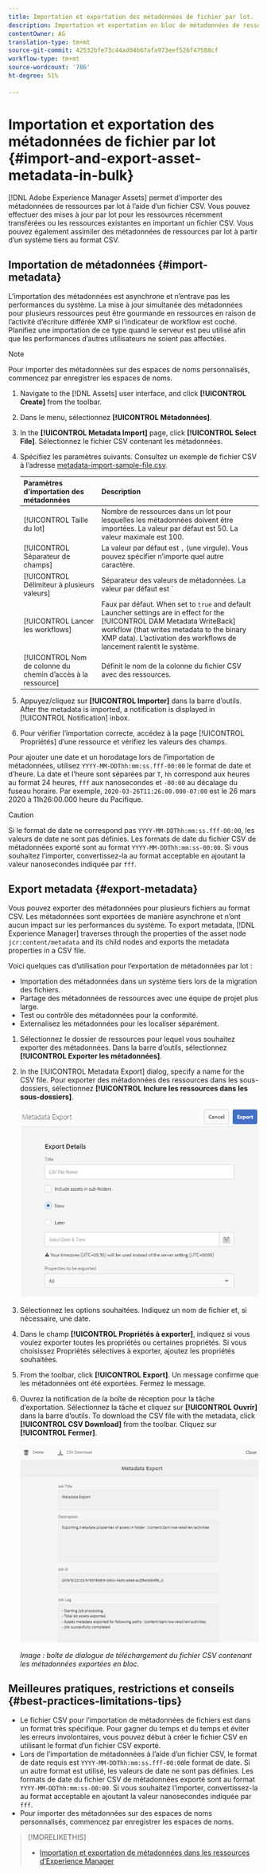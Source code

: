 ```yaml
---
title: Importation et exportation des métadonnées de fichier par lot.
description: Importation et exportation en bloc de métadonnées de ressources numériques.
contentOwner: AG
translation-type: tm+mt
source-git-commit: 42532bfe73c44ad04b67afa973eef526f47588cf
workflow-type: tm+mt
source-wordcount: '786'
ht-degree: 51%

---
```



# Importation et exportation des métadonnées de fichier par lot   {#import-and-export-asset-metadata-in-bulk}

[!DNL Adobe Experience Manager Assets] permet d’importer des métadonnées de ressources par lot à l’aide d’un fichier CSV. Vous pouvez effectuer des mises à jour par lot pour les ressources récemment transférées ou les ressources existantes en important un fichier CSV. Vous pouvez également assimiler des métadonnées de ressources par lot à partir d’un système tiers au format CSV.

## Importation de métadonnées   {#import-metadata}

L’importation des métadonnées est asynchrone et n’entrave pas les performances du système. La mise à jour simultanée des métadonnées pour plusieurs ressources peut être gourmande en ressources en raison de l’activité d’écriture différée XMP si l’indicateur de workflow est coché. Planifiez une importation de ce type quand le serveur est peu utilisé afin que les performances d’autres utilisateurs ne soient pas affectées.

>[!NOTE]
>
>Pour importer des métadonnées sur des espaces de noms personnalisés, commencez par enregistrer les espaces de noms.

1. Navigate to the [!DNL Assets] user interface, and click **[!UICONTROL Create]** from the toolbar.
1. Dans le menu, sélectionnez **[!UICONTROL Métadonnées]**.
1. In the **[!UICONTROL Metadata Import]** page, click **[!UICONTROL Select File]**. Sélectionnez le fichier CSV contenant les métadonnées.
1. Spécifiez les paramètres suivants. Consultez un exemple de fichier CSV à l’adresse [metadata-import-sample-file.csv](assets/metadata-import-sample-file.csv).

   | Paramètres d’importation des métadonnées | Description |
   |:---|:---|
   | [!UICONTROL Taille du lot] | Nombre de ressources dans un lot pour lesquelles les métadonnées doivent être importées. La valeur par défaut est 50. La valeur maximale est 100. |
   | [!UICONTROL Séparateur de champs] | La valeur par défaut est `,` (une virgule). Vous pouvez spécifier n’importe quel autre caractère. |
   | [!UICONTROL Délimiteur à plusieurs valeurs] | Séparateur des valeurs de métadonnées. La valeur par défaut est `|`. |
   | [!UICONTROL Lancer les workflows] | Faux par défaut. When set to `true` and default Launcher settings are in effect for the [!UICONTROL DAM Metadata WriteBack] workflow (that writes metadata to the binary XMP data). L’activation des workflows de lancement ralentit le système. |
   | [!UICONTROL Nom de colonne du chemin d’accès à la ressource] | Définit le nom de la colonne du fichier CSV avec des ressources. |

1. Appuyez/cliquez sur **[!UICONTROL Importer]** dans la barre d’outils. After the metadata is imported, a notification is displayed in [!UICONTROL Notification] inbox.

1. Pour vérifier l’importation correcte, accédez à la page [!UICONTROL Propriétés] d’une ressource et vérifiez les valeurs des champs.

Pour ajouter une date et un horodatage lors de l’importation de métadonnées, utilisez `YYYY-MM-DDThh:mm:ss.fff-00:00` le format de date et d’heure. La date et l’heure sont séparées par `T`, `hh` correspond aux heures au format 24 heures, `fff` aux nanosecondes et `-00:00` au décalage du fuseau horaire. Par exemple, `2020-03-26T11:26:00.000-07:00` est le 26 mars 2020 à 11h26:00.000 heure du Pacifique.

>[!CAUTION]
>
>Si le format de date ne correspond pas `YYYY-MM-DDThh:mm:ss.fff-00:00`, les valeurs de date ne sont pas définies. Les formats de date du fichier CSV de métadonnées exporté sont au format `YYYY-MM-DDThh:mm:ss-00:00`. Si vous souhaitez l’importer, convertissez-la au format acceptable en ajoutant la valeur nanosecondes indiquée par `fff`.

## Export metadata {#export-metadata}

Vous pouvez exporter des métadonnées pour plusieurs fichiers au format CSV. Les métadonnées sont exportées de manière asynchrone et n’ont aucun impact sur les performances du système. To export metadata, [!DNL Experience Manager] traverses through the properties of the asset node `jcr:content/metadata` and its child nodes and exports the metadata properties in a CSV file.

Voici quelques cas d’utilisation pour l’exportation de métadonnées par lot :

* Importation des métadonnées dans un système tiers lors de la migration des fichiers.
* Partage des métadonnées de ressources avec une équipe de projet plus large.
* Test ou contrôle des métadonnées pour la conformité.
* Externalisez les métadonnées pour les localiser séparément.

1. Sélectionnez le dossier de ressources pour lequel vous souhaitez exporter des métadonnées. Dans la barre d’outils, sélectionnez **[!UICONTROL Exporter les métadonnées]**.

1. In the [!UICONTROL Metadata Export] dialog, specify a name for the CSV file. Pour exporter des métadonnées des ressources dans les sous-dossiers, sélectionnez **[!UICONTROL Inclure les ressources dans les sous-dossiers]**.

   ![Interface et options d’exportation des métadonnées de toutes les ressources dans un dossier](assets/export_metadata_page.png "Interface et options d’exportation des métadonnées de toutes les ressources dans un dossier")

1. Sélectionnez les options souhaitées. Indiquez un nom de fichier et, si nécessaire, une date.

1. Dans le champ **[!UICONTROL Propriétés à exporter]**, indiquez si vous voulez exporter toutes les propriétés ou certaines propriétés. Si vous choisissez Propriétés sélectives à exporter, ajoutez les propriétés souhaitées.

1. From the toolbar, click **[!UICONTROL Export]**. Un message confirme que les métadonnées ont été exportées. Fermez le message.

1. Ouvrez la notification de la boîte de réception pour la tâche d’exportation. Sélectionnez la tâche et cliquez sur **[!UICONTROL Ouvrir]** dans la barre d’outils. To download the CSV file with the metadata, click **[!UICONTROL CSV Download]** from the toolbar. Cliquez sur **[!UICONTROL Fermer]**.

   ![Boîte de dialogue de téléchargement du fichier CSV contenant les métadonnées exportées en bloc](assets/csv_download.png)

   *Image : boîte de dialogue de téléchargement du fichier CSV contenant les métadonnées exportées en bloc.*

## Meilleures pratiques, restrictions et conseils {#best-practices-limitations-tips}

* Le fichier CSV pour l’importation de métadonnées de fichiers est dans un format très spécifique. Pour gagner du temps et du temps et éviter les erreurs involontaires, vous pouvez début à créer le fichier CSV en utilisant le format d’un fichier CSV exporté.
* Lors de l’importation de métadonnées à l’aide d’un fichier CSV, le format de date requis est `YYYY-MM-DDThh:mm:ss.fff-00:00`le format de date. Si un autre format est utilisé, les valeurs de date ne sont pas définies. Les formats de date du fichier CSV de métadonnées exporté sont au format `YYYY-MM-DDThh:mm:ss-00:00`. Si vous souhaitez l’importer, convertissez-la au format acceptable en ajoutant la valeur nanosecondes indiquée par `fff`.
* Pour importer des métadonnées sur des espaces de noms personnalisés, commencez par enregistrer les espaces de noms.

>[!MORELIKETHIS]
>
>* [Importation et exportation de métadonnées dans les ressources d’Experience Manager](https://docs.adobe.com/content/help/en/experience-manager-learn/assets/metadata/metadata-import-feature-video-use.html)

